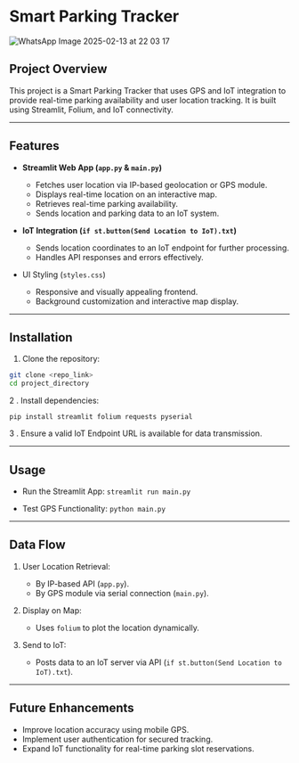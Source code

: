 # Smart Parking Tracker
![WhatsApp Image 2025-02-13 at 22 03 17](https://github.com/user-attachments/assets/894fc264-7b7e-4b75-8e96-a046cfc80366)



## Project Overview

This project is a Smart Parking Tracker that uses GPS and IoT integration to provide real-time parking availability and user location tracking. It is built using Streamlit, Folium, and IoT connectivity.

------------



## Features

- **Streamlit Web App (`app.py` & `main.py`)**
    - Fetches user location via IP-based geolocation or GPS module.
    - Displays real-time location on an interactive map.
    - Retrieves real-time parking availability.
    - Sends location and parking data to an IoT system.

- **IoT Integration (`if st.button(Send Location to IoT).txt`)**
    - Sends location coordinates to an IoT endpoint for further processing.
    - Handles API responses and errors effectively.

- UI Styling (`styles.css`)
   - Responsive and visually appealing frontend.
   - Background customization and interactive map display.

------------



## Installation

1. Clone the repository:

```bash
git clone <repo_link>
cd project_directory
```

2 . Install dependencies:

`pip install streamlit folium requests pyserial`

3 . Ensure a valid IoT Endpoint URL is available for data transmission.


------------


## Usage

- Run the Streamlit App:
`streamlit run main.py`

- Test GPS Functionality:
`python main.py`

------------



## Data Flow

1. User Location Retrieval:
    - By IP-based API (`app.py`).
    - By GPS module via serial connection (`main.py`).

2. Display on Map:
     - Uses `folium` to plot the location dynamically.

3. Send to IoT:
     - Posts data to an IoT server via API (`if st.button(Send Location to IoT).txt`).


------------



## Future Enhancements

- Improve location accuracy using mobile GPS.
- Implement user authentication for secured tracking.
- Expand IoT functionality for real-time parking slot reservations.
